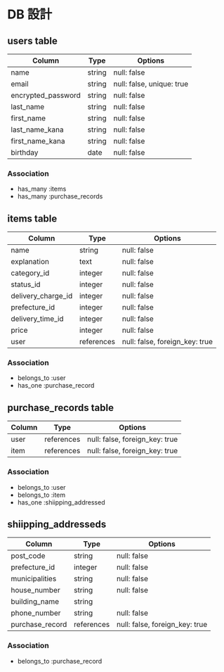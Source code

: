 # DB 設計

## users table

| Column             | Type                | Options                   |
|--------------------|---------------------|---------------------------|
| name               | string              | null: false               |
| email              | string              | null: false, unique: true |
| encrypted_password | string              | null: false               |
| last_name          | string              | null: false               |
| first_name         | string              | null: false               |
| last_name_kana     | string              | null: false               |
| first_name_kana    | string              | null: false               |
| birthday           | date                | null: false               |

### Association

* has_many :items
* has_many :purchase_records

## items table

| Column                              | Type       | Options                        |
|-------------------------------------|------------|--------------------------------|
| name                                | string     | null: false                    |
| explanation                         | text       | null: false                    |
| category_id                         | integer    | null: false                    |
| status_id                           | integer    | null: false                    |
| delivery_charge_id                  | integer    | null: false                    |
| prefecture_id                       | integer    | null: false                    |
| delivery_time_id                    | integer    | null: false                    |
| price                               | integer    | null: false                    |
| user                                | references | null: false, foreign_key: true |

### Association

- belongs_to :user
- has_one :purchase_record

## purchase_records table

| Column      | Type       | Options                        |
|-------------|------------|--------------------------------|
| user        | references | null: false, foreign_key: true |
| item        | references | null: false, foreign_key: true |

### Association

- belongs_to :user
- belongs_to :item
- has_one :shiipping_addressed

## shiipping_addresseds

| Column          | Type       | Options                        |
|-----------------|------------|--------------------------------|
| post_code       | string     | null: false                    |
| prefecture_id   | integer    | null: false                    |
| municipalities  | string     | null: false                    |
| house_number    | string     | null: false                    |
| building_name   | string     |                                |
| phone_number    | string     | null: false                    |
| purchase_record | references | null: false, foreign_key: true |


### Association

- belongs_to :purchase_record